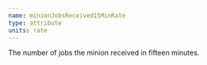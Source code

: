 ```yaml
---
name: minionJobsReceived15MinRate
type: attribute
units: rate
---
```


The number of jobs the minion received in fifteen minutes.